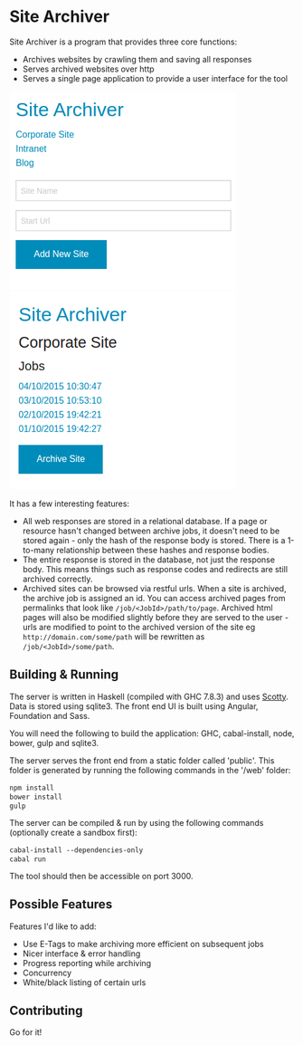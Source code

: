 # Site Archiver

Site Archiver is a program that provides three core functions:

* Archives websites by crawling them and saving all responses
* Serves archived websites over http
* Serves a single page application to provide a user interface for the tool

![Sites](/documentation/sites.png)
![Jobs](/documentation/jobs.png)

It has a few interesting features:

* All web responses are stored in a relational database. If a page or resource hasn't changed between archive jobs, it doesn't need to be stored again - only the hash of the response body is stored. There is a 1-to-many relationship between these hashes and response bodies.
* The entire response is stored in the database, not just the response body. This means things such as response codes and redirects are still archived correctly.
* Archived sites can be browsed via restful urls. When a site is archived, the archive job is assigned an id. You can access archived pages from permalinks that look like `/job/<JobId>/path/to/page`. Archived html pages will also be modified slightly before they are served to the user - urls are modified to point to the archived version of the site eg `http://domain.com/some/path` will be rewritten as `/job/<JobId>/some/path`.

## Building & Running

The server is written in Haskell (compiled with GHC 7.8.3) and uses [Scotty](https://hackage.haskell.org/package/scotty). Data is stored using sqlite3. The front end UI is built using Angular, Foundation and Sass.

You will need the following to build the application: GHC, cabal-install, node, bower, gulp and sqlite3.

The server serves the front end from a static folder called 'public'. This folder is generated by running the following commands in the '/web' folder:

    npm install
    bower install
    gulp

The server can be compiled & run by using the following commands (optionally create a sandbox first):

    cabal-install --dependencies-only
    cabal run

The tool should then be accessible on port 3000.

## Possible Features

Features I'd like to add:

* Use E-Tags to make archiving more efficient on subsequent jobs
* Nicer interface & error handling
* Progress reporting while archiving
* Concurrency
* White/black listing of certain urls

## Contributing

Go for it!
